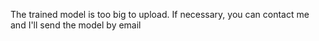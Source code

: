 The trained model is too big to upload. If necessary, you can contact me and I'll send the model by email
